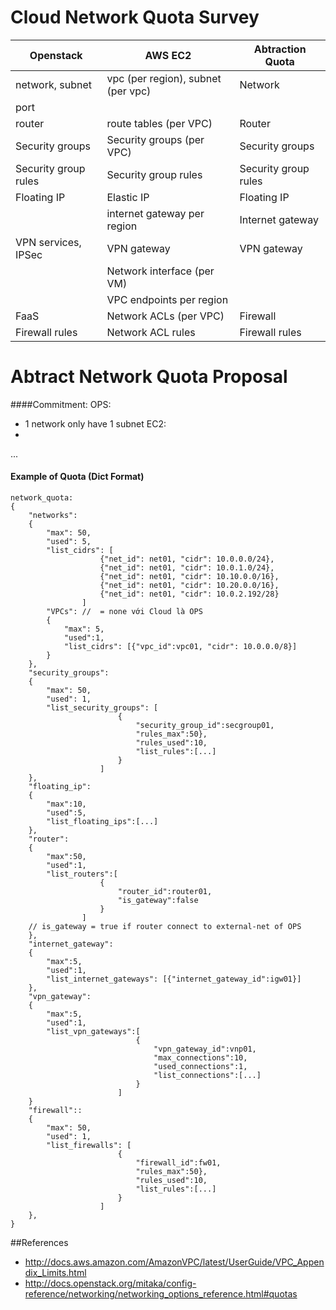 # Cloud Network Quota Survey

| Openstack | AWS EC2 | Abtraction Quota|
|---|---|---|
| network, subnet | vpc (per region), subnet (per vpc) | Network |
| port |  |  |
| router | route tables (per VPC) | Router |
| Security groups |  Security groups (per VPC) | Security groups |
| Security group rules | Security group rules | Security group rules |
| Floating IP | Elastic IP | Floating IP |
| | internet gateway per region | Internet gateway |
| VPN services, IPSec | VPN gateway | VPN gateway |
|   | Network interface (per VM) |   |
|   | VPC endpoints per region |   |
| FaaS | Network ACLs (per VPC) | Firewall |
| Firewall rules | Network ACL rules | Firewall rules |

# Abtract Network Quota Proposal

####Commitment:
OPS: 
- 1 network only have 1 subnet
EC2:
- 

...

#### Example of Quota (Dict Format)

```
network_quota:
{
	"networks":
	{
		"max": 50,
		"used": 5,
		"list_cidrs": [
					{"net_id": net01, "cidr": 10.0.0.0/24}, 
					{"net_id": net01, "cidr": 10.0.1.0/24}, 
					{"net_id": net01, "cidr": 10.10.0.0/16}, 
					{"net_id": net01, "cidr": 10.20.0.0/16}, 
					{"net_id": net01, "cidr": 10.0.2.192/28}
				]
		"VPCs": //  = none với Cloud là OPS
		{
			"max": 5,
			"used":1,
			"list_cidrs": [{"vpc_id":vpc01, "cidr": 10.0.0.0/8}]
		}
	},
	"security_groups":
	{
		"max": 50,
		"used": 1,
		"list_security_groups": [
						{
							"security_group_id":secgroup01,		
							"rules_max":50},
							"rules_used":10,
							"list_rules":[...]
						}
					]
	},
	"floating_ip":
	{
		"max":10,
		"used":5,
		"list_floating_ips":[...]
	},
	"router":
	{
		"max":50,
		"used":1,
		"list_routers":[
					{
						"router_id":router01, 
						"is_gateway":false
					} 
				]
	// is_gateway = true if router connect to external-net of OPS
	},
	"internet_gateway":
	{
		"max":5,
		"used":1,
		"list_internet_gateways": [{"internet_gateway_id":igw01}]
	},
	"vpn_gateway":
	{
		"max":5,
		"used":1,
		"list_vpn_gateways":[
							{
								"vpn_gateway_id":vnp01,
								"max_connections":10,
								"used_connections":1,
								"list_connections":[...]
							}
						]
	}
	"firewall"::
	{
		"max": 50,
		"used": 1,
		"list_firewalls": [
						{
							"firewall_id":fw01,		
							"rules_max":50},
							"rules_used":10,
							"list_rules":[...]
						}
					]
	},
}
```

##References
- http://docs.aws.amazon.com/AmazonVPC/latest/UserGuide/VPC_Appendix_Limits.html
- http://docs.openstack.org/mitaka/config-reference/networking/networking_options_reference.html#quotas